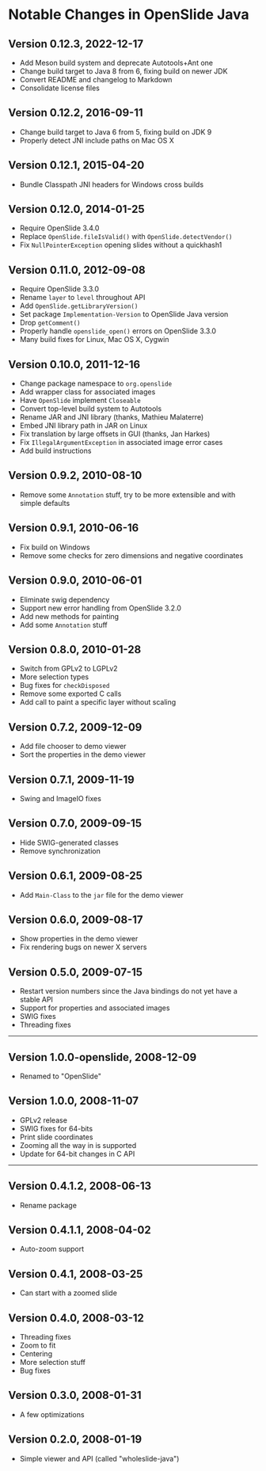 # Notable Changes in OpenSlide Java

## Version 0.12.3, 2022-12-17

* Add Meson build system and deprecate Autotools+Ant one
* Change build target to Java 8 from 6, fixing build on newer JDK
* Convert README and changelog to Markdown
* Consolidate license files


## Version 0.12.2, 2016-09-11

* Change build target to Java 6 from 5, fixing build on JDK 9
* Properly detect JNI include paths on Mac OS X


## Version 0.12.1, 2015-04-20

* Bundle Classpath JNI headers for Windows cross builds


## Version 0.12.0, 2014-01-25

* Require OpenSlide 3.4.0
* Replace `OpenSlide.fileIsValid()` with `OpenSlide.detectVendor()`
* Fix `NullPointerException` opening slides without a quickhash1


## Version 0.11.0, 2012-09-08

* Require OpenSlide 3.3.0
* Rename `layer` to `level` throughout API
* Add `OpenSlide.getLibraryVersion()`
* Set package `Implementation-Version` to OpenSlide Java version
* Drop `getComment()`
* Properly handle `openslide_open()` errors on OpenSlide 3.3.0
* Many build fixes for Linux, Mac OS X, Cygwin


## Version 0.10.0, 2011-12-16

* Change package namespace to `org.openslide`
* Add wrapper class for associated images
* Have `OpenSlide` implement `Closeable`
* Convert top-level build system to Autotools
* Rename JAR and JNI library (thanks, Mathieu Malaterre)
* Embed JNI library path in JAR on Linux
* Fix translation by large offsets in GUI (thanks, Jan Harkes)
* Fix `IllegalArgumentException` in associated image error cases
* Add build instructions


## Version 0.9.2, 2010-08-10

* Remove some `Annotation` stuff, try to be more extensible and with simple
  defaults


## Version 0.9.1, 2010-06-16

* Fix build on Windows
* Remove some checks for zero dimensions and negative coordinates


## Version 0.9.0, 2010-06-01

* Eliminate swig dependency
* Support new error handling from OpenSlide 3.2.0
* Add new methods for painting
* Add some `Annotation` stuff


## Version 0.8.0, 2010-01-28

* Switch from GPLv2 to LGPLv2
* More selection types
* Bug fixes for `checkDisposed`
* Remove some exported C calls
* Add call to paint a specific layer without scaling


## Version 0.7.2, 2009-12-09

* Add file chooser to demo viewer
* Sort the properties in the demo viewer


## Version 0.7.1, 2009-11-19

* Swing and ImageIO fixes


## Version 0.7.0, 2009-09-15

* Hide SWIG-generated classes
* Remove synchronization


## Version 0.6.1, 2009-08-25

* Add `Main-Class` to the `jar` file for the demo viewer


## Version 0.6.0, 2009-08-17

* Show properties in the demo viewer
* Fix rendering bugs on newer X servers


## Version 0.5.0, 2009-07-15

* Restart version numbers since the Java bindings do not yet have a stable
  API
* Support for properties and associated images
* SWIG fixes
* Threading fixes

---

## Version 1.0.0-openslide, 2008-12-09

* Renamed to "OpenSlide"

## Version 1.0.0, 2008-11-07

* GPLv2 release
* SWIG fixes for 64-bits
* Print slide coordinates
* Zooming all the way in is supported
* Update for 64-bit changes in C API

---

## Version 0.4.1.2, 2008-06-13

* Rename package


## Version 0.4.1.1, 2008-04-02

* Auto-zoom support


## Version 0.4.1, 2008-03-25

* Can start with a zoomed slide


## Version 0.4.0, 2008-03-12

* Threading fixes
* Zoom to fit
* Centering
* More selection stuff
* Bug fixes


## Version 0.3.0, 2008-01-31

* A few optimizations


## Version 0.2.0, 2008-01-19

* Simple viewer and API (called "wholeslide-java")
